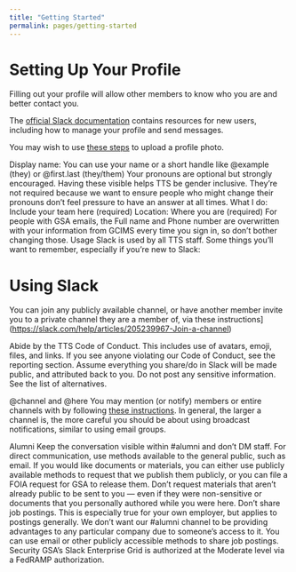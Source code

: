 ```yaml
---
title: "Getting Started"
permalink: pages/getting-started
---
```


# Setting Up Your Profile
Filling out your profile will allow other members to know who you are and better contact you.

The [official Slack documentation](https://slack.com/help/articles/218080037-Getting-started-for-new-Slack-users) contains resources for new users,
including how to manage your profile and send messages.

You may wish to use [these steps](https://slack.com/help/articles/115005506003-Upload-a-profile-photo) to upload a profile photo.

Display name: You can use your name or a short handle like @example (they) or @first.last (they/them)
Your pronouns are optional but strongly encouraged. Having these visible helps TTS be gender inclusive. They’re not required because we want to ensure people who might change their pronouns don’t feel pressure to have an answer at all times.
What I do: Include your team here (required)
Location: Where you are (required)
For people with GSA emails, the Full name and Phone number are overwritten with your information from GCIMS every time you sign in, so don’t bother changing those.
Usage
Slack is used by all TTS staff. Some things you’ll want to remember, especially if you’re new to Slack:

# Using Slack
You can join any publicly available channel, or have another member invite you to a private channel they are a member of, 
via these instructions](https://slack.com/help/articles/205239967-Join-a-channel)

Abide by the TTS Code of Conduct. This includes use of avatars, emoji, files, and links. If you see anyone violating our Code of Conduct, see the reporting section.
Assume everything you share/do in Slack will be made public, and attributed back to you.
Do not post any sensitive information. See the list of alternatives.

@channel and @here
You may mention (or notify) members or entire channels with by following [these instructions](https://slack.com/help/articles/205240127-Use-mentions-in-Slack).
In general, the larger a channel is, the more careful you should be about using broadcast notifications, similar to using email groups.

Alumni
Keep the conversation visible within #alumni and don’t DM staff. For direct communication, use methods available to the general public, such as email.
If you would like documents or materials, you can either use publicly available methods to request that we publish them publicly, or you can file a FOIA request for GSA to release them. Don’t request materials that aren’t already public to be sent to you — even if they were non-sensitive or documents that you personally authored while you were here.
Don’t share job postings. This is especially true for your own employer, but applies to postings generally. We don’t want our #alumni channel to be providing advantages to any particular company due to someone’s access to it. You can use email or other publicly accessible methods to share job postings.
Security
GSA’s Slack Enterprise Grid is authorized at the Moderate level via a FedRAMP authorization.
